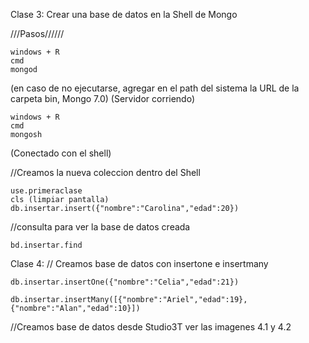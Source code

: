 Clase 3:
Crear una base de datos en la Shell de Mongo

///Pasos//////

    windows + R
    cmd
    mongod

(en caso de no ejecutarse, agregar en el path del sistema la URL de la carpeta bin, Mongo 7.0)
(Servidor corriendo)

    windows + R
    cmd
    mongosh

(Conectado con el shell)

//Creamos la nueva coleccion dentro del Shell

    use.primeraclase
    cls (limpiar pantalla)
    db.insertar.insert({"nombre":"Carolina","edad":20})

//consulta para ver la base de datos creada

    bd.insertar.find

Clase 4:
// Creamos base de datos con insertone e insertmany

    db.insertar.insertOne({"nombre":"Celia","edad":21})

    db.insertar.insertMany([{"nombre":"Ariel","edad":19},{"nombre":"Alan","edad":10}])

//Creamos base de datos desde Studio3T
ver las imagenes 4.1 y 4.2
